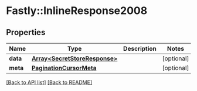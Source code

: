 # Fastly::InlineResponse2008

## Properties

| Name | Type | Description | Notes |
| ---- | ---- | ----------- | ----- |
| **data** | [**Array&lt;SecretStoreResponse&gt;**](SecretStoreResponse.md) |  | [optional] |
| **meta** | [**PaginationCursorMeta**](PaginationCursorMeta.md) |  | [optional] |

[[Back to API list]](../../README.md#endpoints) [[Back to README]](../../README.md)

